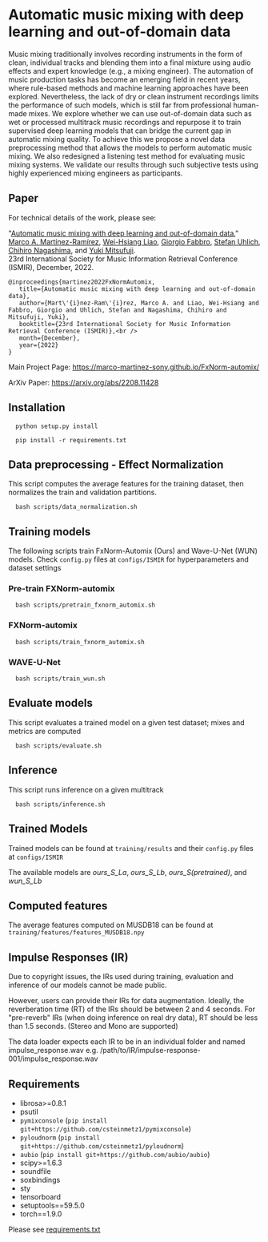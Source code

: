 # Automatic music mixing with deep learning and out-of-domain data

Music mixing traditionally involves recording instruments in the form of clean, individual tracks and blending them into a final mixture using audio effects and expert knowledge (e.g., a mixing engineer). The automation of music production tasks has become an emerging field in recent years, where rule-based methods and machine learning approaches have been explored. Nevertheless, the lack of dry or clean instrument recordings limits the performance of such models, which is still far from professional human-made mixes. We explore whether we can use out-of-domain data such as wet or processed multitrack music recordings and repurpose it to train supervised deep learning models that can bridge the current gap in automatic mixing quality. To achieve this we propose a novel data preprocessing method that allows the models to perform automatic music mixing. We also redesigned a listening test method for evaluating music mixing systems. We validate our results through such subjective tests using highly experienced mixing engineers as participants.

## Paper

For technical details of the work, please see:

"[Automatic music mixing with deep learning and out-of-domain data.](https://arxiv.org/abs/2208.11428)"
[Marco A. Martínez-Ramírez](https://m-marco.com/about/), [Wei-Hsiang Liao](https://jp.linkedin.com/in/wei-hsiang-liao-66283154), [Giorgio Fabbro](https://twitter.com/GioFabbro), [Stefan Uhlich](https://scholar.google.de/citations?user=hja8ejYAAAAJ&hl=de), [Chihiro Nagashima](https://jp.linkedin.com/in/chihiro-nagashima-9473271aa), and [Yuki Mitsufuji](https://www.yukimitsufuji.com/). <br />
23rd International Society for Music Information Retrieval Conference (ISMIR), December, 2022.

```
@inproceedings{martinez2022FxNormAutomix,
   title={Automatic music mixing with deep learning and out-of-domain data},
   author={Mart\'{i}nez-Ram\'{i}rez, Marco A. and Liao, Wei-Hsiang and Fabbro, Giorgio and Uhlich, Stefan and Nagashima, Chihiro and Mitsufuji, Yuki},
   booktitle={23rd International Society for Music Information Retrieval Conference (ISMIR)},<br />
   month={December},
   year={2022}
}
```
Main Project Page: https://marco-martinez-sony.github.io/FxNorm-automix/

ArXiv Paper: https://arxiv.org/abs/2208.11428

## Installation

```
  python setup.py install
```
```
  pip install -r requirements.txt
```

## Data preprocessing - Effect Normalization

This script computes the average features for the training dataset, then normalizes the train and validation partitions.

```
  bash scripts/data_normalization.sh
```   

## Training models

The following scripts train FxNorm-Automix (Ours) and Wave-U-Net (WUN) models. Check `config.py` files at `configs/ISMIR` for hyperparameters and dataset settings

### Pre-train FXNorm-automix

```
  bash scripts/pretrain_fxnorm_automix.sh
```

### FXNorm-automix


```
  bash scripts/train_fxnorm_automix.sh
```


### WAVE-U-Net


```
  bash scripts/train_wun.sh
```



## Evaluate models

This script evaluates a trained model on a given test dataset; mixes and metrics are computed

```
  bash scripts/evaluate.sh
```


## Inference 

This script runs inference on a given multitrack 

```
  bash scripts/inference.sh
```
                          
## Trained Models

Trained models can be found at `training/results` and their `config.py` files at `configs/ISMIR`

The available models are *ours_S_La*, *ours_S_Lb*, *ours_S(pretrained)*, and *wun_S_Lb*

## Computed features

The average features computed on MUSDB18 can be found at `training/features/features_MUSDB18.npy`

                 

## Impulse Responses (IR)

Due to copyright issues, the IRs used during training, evaluation and inference of our models cannot be made public.

However, users can provide their IRs for data augmentation. Ideally, the reverberation time (RT) of the IRs should be between 2 and 4 seconds. For "pre-reverb" IRs (when doing inference on real dry data), RT should be less than 1.5 seconds. (Stereo and Mono are supported)

The data loader expects each IR to be in an individual folder and named impulse_response.wav
e.g. /path/to/IR/impulse-response-001/impulse_response.wav 

## Requirements

* librosa>=0.8.1
* psutil
* `pymixconsole` (`pip install git+https://github.com/csteinmetz1/pymixconsole`)
* `pyloudnorm` (`pip install git+https://github.com/csteinmetz1/pyloudnorm`)
* `aubio` (`pip install git+https://github.com/aubio/aubio`)
* scipy>=1.6.3
* soundfile
* soxbindings
* sty
* tensorboard
* setuptools==59.5.0
* torch==1.9.0

Please see [requirements.txt](https://github.com/sony/FxNorm-automix/blob/main/requirements.txt)

